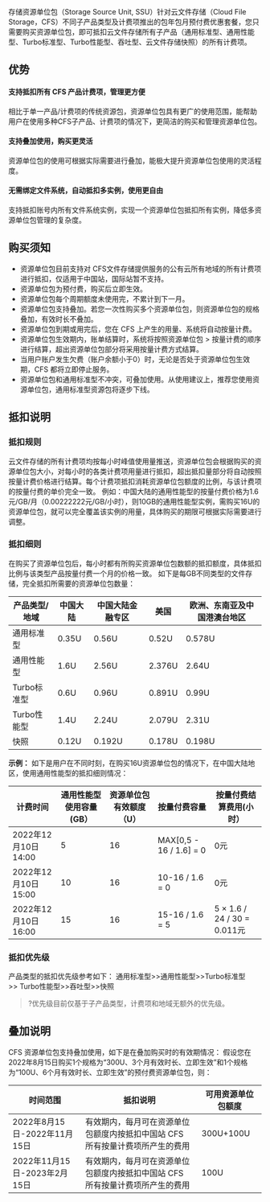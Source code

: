 存储资源单位包（Storage Source Unit, SSU）针对云文件存储（Cloud File Storage，CFS）不同子产品类型及计费项推出的包年包月预付费优惠套餐，您只需要购买资源单位包，即可抵扣云文件存储所有子产品（通用标准型、通用性能型、Turbo标准型、Turbo性能型、吞吐型、云文件存储快照）的所有计费项。

## 优势
#### 支持抵扣所有 CFS 产品计费项，管理更方便
相比于单一产品/计费项的传统资源包，资源单位包具有更广的使用范围，能帮助用户在使用多种CFS子产品、计费项的情况下，更简洁的购买和管理资源单位包。

#### 支持叠加使用，购买更灵活
资源单位包的使用可根据实际需要进行叠加，能极大提升资源单位包使用的灵活程度。

#### 无需绑定文件系统，自动抵扣多实例，使用更自由
支持抵扣账号内所有文件系统实例，实现一个资源单位包抵扣所有实例，降低多资源单位包管理的复杂度。

## 购买须知
- 资源单位包目前支持对 CFS文件存储提供服务的公有云所有地域的所有计费项进行抵扣，仅适用于中国站，国际站暂不支持。 
- 资源单位包为预付费，购买后立即生效。
- 资源单位包每个周期额度未使用完，不累计到下一月。
- 资源单位包支持叠加。若您一次性购买多个资源单位包，则资源单位包的规格叠加，有效时长不叠加。
- 资源单位包到期或用完后，您在 CFS 上产生的用量、系统将自动按量计费。
- 资源单位包生效期内，账单结算时，系统将按照资源单位包 > 按量计费的顺序进行结算，超出资源单位包部分将采用按量计费方式结算。
- 当用户账户发生欠费（账户余额小于0）时，无论是否处于资源单位包生效期，CFS 都将立即停止服务。
- 资源单位包和通用标准型不冲突，可叠加使用。从使用建议上，推荐您使用资源单位包，通用标准型资源包将逐步下线。

## 抵扣说明
### 抵扣规则
云文件存储的所有计费项均按每小时峰值使用量推送，资源单位包会根据购买的资源单位包大小，对每小时的各类计费项用量进行抵扣，超出抵扣量部分将自动按照按量计费价格进行结算。每个计费项抵扣消耗资源单位包额度的比例，与该计费项的按量付费的单价完全一致。
例如：中国大陆的通用性能型的按量付费价格为1.6元/GB/月（0.00222222元/GB/小时），则10GB的通用性能型实例，需购买16U的资源单位包，就可以完全覆盖该实例的用量，具体购买的期限可根据实际需要进行调整。

### 抵扣细则
在购买了资源单位包后，每小时都有所购买资源单位包数额的抵扣额度，具体抵扣比例与该类型产品按量付费一个月的价格一致。
如下是每GB不同类型的文件存储，完全抵扣所需要的资源单位包数量：

| 产品类型/地域  | 中国大陆  | 中国大陆金融专区 | 美国     | 欧洲、东南亚及中国港澳台地区 |
|----------|-------|----------|--------|----------------|
| 通用标准型    | 0.35U | 0.56U    | 0.52U  | 0.578U         |
| 通用性能型    | 1.6U  | 2.56U    | 2.376U | 2.64U          |
| Turbo标准型 | 0.6U  | 0.96U    | 0.891U | 0.99U          |
| Turbo性能型 | 1.4U  | 2.24U    | 2.079U | 2.31U          |
| 快照       | 0.12U | 0.192U   | 0.178U | 0.198U         |


**示例：**
如下是用户在不同时刻，在购买16U资源单位包的情况下，在中国大陆地区，使用通用性能型的抵扣细则情况：

| 计费时间              | 通用性能型使用容量(GB） | 资源单位包有效额度（U） | 按量付费容量            | 按量付费结算费用(小时）       |
|-------------------|---------------|--------------|-------------------|--------------------|
| 2022年12月10日 14:00 | 5             | 16           | MAX[0,5 - 16 / 1.6] = 0 | 0元                 |
| 2022年12月10日 15:00 | 10            | 16           | 10-16 / 1.6 = 0       | 0元                 |
| 2022年12月10日 16:00 | 15            | 16           | 15-16 / 1.6 = 5       | 5 × 1.6 / 24 / 30 = 0.011元 |

### 抵扣优先级
产品类型的抵扣优先级参考如下：
通用标准型>>通用性能型>>Turbo标准型>> Turbo性能型>>吞吐型>>快照
>?优先级目前仅基于子产品类型，计费项和地域无额外的优先级。

## 叠加说明
CFS 资源单位包支持叠加使用，如下是在叠加购买时的有效期情况：
假设您在2022年8月15日购买1个规格为“300U、3个月有效时长、立即生效”和1个规格为“100U、6个月有效时长、立即生效”的预付费资源单位包，则：

| 时间范围                   | 抵扣说明                                      | 可用资源单位包额度 |
|------------------------|-------------------------------------------|-----------|
| 2022年8月15日-2022年11月15日 | 有效期内，每月可在资源单位包额度内按抵扣中国站 CFS 所有按量计费项所产生的费用 | 300U+100U |
| 2022年11月15日-2023年2月15日 | 有效期内，每月可在资源单位包额度内按抵扣中国站 CFS 所有按量计费项所产生的费用 | 100U      |

